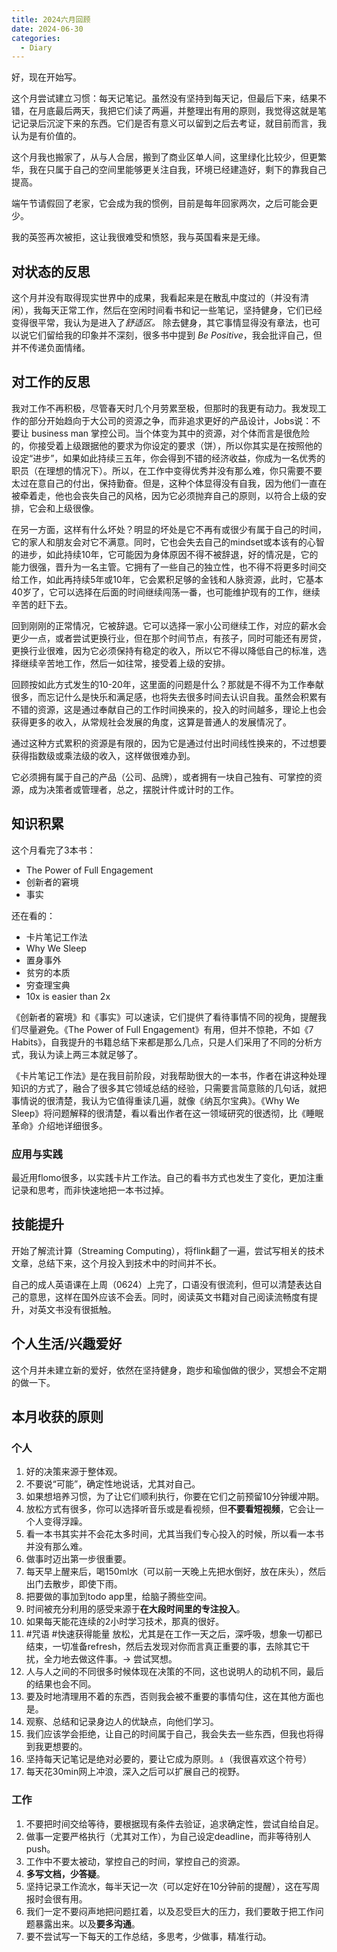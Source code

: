 ```yaml
---
title: 2024六月回顾
date: 2024-06-30
categories:
  - Diary
---
```

好，现在开始写。

这个月尝试建立习惯：每天记笔记。虽然没有坚持到每天记，但最后下来，结果不错，在月底最后两天，我把它们读了两遍，并整理出有用的原则，我觉得这就是笔记记录后沉淀下来的东西。它们是否有意义可以留到之后去考证，就目前而言，我认为是有价值的。

这个月我也搬家了，从与人合居，搬到了商业区单人间，这里绿化比较少，但更繁华，我在只属于自己的空间里能够更关注自我，环境已经建造好，剩下的靠我自己提高。

端午节请假回了老家，它会成为我的惯例，目前是每年回家两次，之后可能会更少。

我的英签再次被拒，这让我很难受和愤怒，我与英国看来是无缘。

## 对状态的反思

这个月并没有取得现实世界中的成果，我看起来是在散乱中度过的（并没有清闲），我每天正常工作，然后在空闲时间看书和记一些笔记，坚持健身，它们已经变得很平常，我认为是进入了*舒适区。* 除去健身，其它事情显得没有章法，也可以说它们留给我的印象并不深刻，很多书中提到 _Be Positive_，我会批评自己，但并不传递负面情绪。

## 对工作的反思

我对工作不再积极，尽管春天时几个月劳累至极，但那时的我更有动力。我发现工作的部分开始趋向于大公司的资源之争，而非追求更好的产品设计，Jobs说：不要让 business man 掌控公司。当个体变为其中的资源，对个体而言是很危险的，你接受着上级跟据他的要求为你设定的要求（饼），所以你其实是在按照他的设定“进步”，如果如此持续三五年，你会得到不错的经济收益，你成为一名优秀的职员（在理想的情况下）。所以，在工作中变得优秀并没有那么难，你只需要不要太过在意自己的付出，保持勤奋。但是，这种个体显得没有自我，因为他们一直在被牵着走，他也会丧失自己的风格，因为它必须抛弃自己的原则，以符合上级的安排，它会和上级很像。

在另一方面，这样有什么坏处？明显的坏处是它不再有或很少有属于自己的时间，它的家人和朋友会对它不满意。同时，它也会失去自己的mindset或本该有的心智的进步，如此持续10年，它可能因为身体原因不得不被辞退，好的情况是，它的能力很强，晋升为一名主管。它拥有了一些自己的独立性，也不得不将更多时间交给工作，如此再持续5年或10年，它会累积足够的金钱和人脉资源，此时，它基本40岁了，它可以选择在后面的时间继续闯荡一番，也可能维护现有的工作，继续辛苦的赶下去。

回到刚刚的正常情况，它被辞退。它可以选择一家小公司继续工作，对应的薪水会更少一点，或者尝试更换行业，但在那个时间节点，有孩子，同时可能还有房贷，更换行业很难，因为它必须保持有稳定的收入，所以它不得以降低自己的标准，选择继续辛苦地工作，然后一如往常，接受着上级的安排。

回顾按如此方式发生的10-20年，这里面的问题是什么？那就是不得不为工作奉献很多，而忘记什么是快乐和满足感，也将失去很多时间去认识自我。虽然会积累有不错的资源，这是通过奉献自己的工作时间换来的，投入的时间越多，理论上也会获得更多的收入，从常规社会发展的角度，这算是普通人的发展情况了。

通过这种方式累积的资源是有限的，因为它是通过付出时间线性换来的，不过想要获得指数级或乘法级的收入，这样做很难办到。

它必须拥有属于自己的产品（公司、品牌），或者拥有一块自己独有、可掌控的资源，成为决策者或管理者，总之，摆脱计件或计时的工作。

## 知识积累

这个月看完了3本书：

- The Power of Full Engagement
- 创新者的窘境
- 事实

还在看的：

- 卡片笔记工作法
- Why We Sleep
- 置身事外
- 贫穷的本质
- 穷查理宝典
- 10x is easier than 2x

《创新者的窘境》和《事实》可以速读，它们提供了看待事情不同的视角，提醒我们尽量避免。《The Power of Full Engagement》有用，但并不惊艳，不如《7 Habits》，自我提升的书籍总结下来都是那么几点，只是人们采用了不同的分析方式，我认为读上两三本就足够了。

《卡片笔记工作法》是在我目前阶段，对我帮助很大的一本书，作者在讲这种处理知识的方式了，融合了很多其它领域总结的经验，只需要言简意赅的几句话，就把事情说的很清楚，我认为它值得重读几遍，就像《纳瓦尔宝典》。《Why We Sleep》将问题解释的很清楚，看以看出作者在这一领域研究的很透彻，比《睡眠革命》介绍地详细很多。

### 应用与实践

最近用flomo很多，以实践卡片工作法。自己的看书方式也发生了变化，更加注重记录和思考，而非快速地把一本书过掉。

## 技能提升

开始了解流计算（Streaming Computing），将flink翻了一遍，尝试写相关的技术文章，总结下来，这个月投入到技术中的时间并不长。

自己的成人英语课在上周（0624）上完了，口语没有很流利，但可以清楚表达自己的意思，这样在国外应该不会丢。同时，阅读英文书籍对自己阅读流畅度有提升，对英文书没有很抵触。

## 个人生活/兴趣爱好

这个月并未建立新的爱好，依然在坚持健身，跑步和瑜伽做的很少，冥想会不定期的做一下。

## 本月收获的原则

### 个人

1. 好的决策来源于整体观。
2. 不要说“可能”，确定性地说话，尤其对自己。
3. 如果想培养习惯，为了让它们顺利执行，你要在它们之前预留10分钟缓冲期。
4. 放松方式有很多，你可以选择听音乐或是看视频，但**不要看短视频**，它会让一个人变得浮躁。
5. 看一本书其实并不会花太多时间，尤其当我们专心投入的时候，所以看一本书并没有那么难。
6. 做事时迈出第一步很重要。
7. 每天早上醒来后，喝150ml水（可以前一天晚上先把水倒好，放在床头），然后出门去散步，即使下雨。
8. 把要做的事加到todo app里，给脑子腾些空间。
9. 时间被充分利用的感受来源于**在大段时间里的专注投入**。
10. 如果每天能花连续的2小时学习技术，那真的很好。
11. #咒语 #快速获得能量 放松，尤其是在工作一天之后，深呼吸，想象一切都已结束，一切准备refresh，然后去发现对你而言真正重要的事，去除其它干扰，全力地去做这件事。→ 尝试冥想。
12. 人与人之间的不同很多时候体现在决策的不同，这也说明人的动机不同，最后的结果也会不同。
13. 要及时地清理用不着的东西，否则我会被不重要的事情勾住，这在其他方面也是。
14. 观察、总结和记录身边人的优缺点，向他们学习。
15. 我们应该学会拒绝，让自己的时间属于自己，我会失去一些东西，但我也将得到我更想要的。
16. 坚持每天记笔记是绝对必要的，要让它成为原则。⍋（我很喜欢这个符号）
17. 每天花30min网上冲浪，深入之后可以扩展自己的视野。

### 工作

1. 不要把时间交给等待，要根据现有条件去验证，追求确定性，尝试自给自足。
2. 做事一定要严格执行（尤其对工作），为自己设定deadline，而非等待别人push。
3. 工作中不要太被动，掌控自己的时间，掌控自己的资源。
4. **多写文档，少答疑**。
5. 坚持记录工作流水，每半天记一次（可以定好在10分钟前的提醒），这在写周报时会很有用。
6. 我们一定不要闷声地把问题扛着，以及忍受巨大的压力，我们要敢于把工作问题暴露出来。以及**要多沟通**。
7. 要不尝试写一下每天的工作总结，多思考，少做事，精准行动。